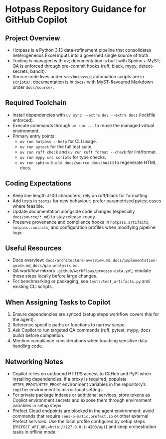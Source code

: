 # Hotpass Repository Guidance for GitHub Copilot

## Project Overview

- Hotpass is a Python 3.13 data-refinement pipeline that consolidates heterogeneous Excel inputs into a governed single source of truth.
- Tooling is managed with uv; documentation is built with Sphinx + MyST; QA is enforced through pre-commit hooks (ruff, black, mypy, detect-secrets, bandit).
- Source code lives under `src/hotpass/`; automation scripts are in `scripts/`; documentation is in `docs/` with MyST-flavoured Markdown under `docs/source/`.

## Required Toolchain

- Install dependencies with `uv sync --extra dev --extra docs` (lockfile enforced).
- Execute commands through `uv run ...` to reuse the managed virtual environment.
- Primary entry points:
  - `uv run hotpass --help` for CLI usage.
  - `uv run pytest` for the full test suite.
  - `uv run ruff check` and `uv run ruff format --check` for lint/format.
  - `uv run mypy src scripts` for type checks.
  - `uv run sphinx-build docs/source docs/build` to regenerate HTML docs.

## Coding Expectations

- Keep line length ≤100 characters; rely on ruff/black for formatting.
- Add tests in `tests/` for new behaviour; prefer parametrised pytest cases where feasible.
- Update documentation alongside code changes (especially `docs/source/*.md`) to stay release-ready.
- Preserve provenance and compliance hooks in `hotpass.artifacts`, `hotpass.contacts`, and configuration profiles when modifying pipeline logic.

## Useful Resources

- Docs overview: `docs/architecture-overview.md`, `docs/implementation-guide.md`, `docs/gap-analysis.md`.
- QA workflow mirrors `.github/workflows/process-data.yml`; emulate those steps locally before large changes.
- For benchmarking or packaging, see `tests/test_artifacts.py` and existing CLI scripts.

## When Assigning Tasks to Copilot

1. Ensure dependencies are synced (setup steps workflow covers this for the agent).
2. Reference specific paths or functions to narrow scope.
3. Ask Copilot to run targeted QA commands (ruff, pytest, mypy, docs build) before completion.
4. Mention compliance considerations when touching sensitive data handling code.

## Networking Notes

- Copilot relies on outbound HTTPS access to GitHub and PyPI when installing dependencies. If a proxy is required, populate `HTTPS_PROXY`/`HTTP_PROXY` environment variables in the repository’s `copilot` environment to mirror local settings.
- For private package indexes or additional services, store tokens as Copilot environment secrets and expose them through environment variables in setup steps.
- Prefect Cloud endpoints are blocked in the agent environment; avoid commands that require `sens-o-matic.prefect.io` or other external Prefect services. Use the local profile configured by setup steps (`PREFECT_API_URL=http://127.0.0.1:4200/api`) and keep orchestration tasks in offline mode.
